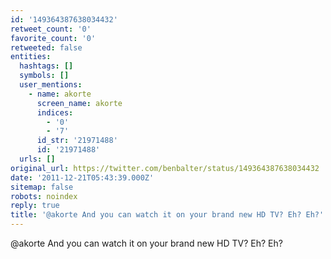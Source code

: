 ```yaml
---
id: '149364387638034432'
retweet_count: '0'
favorite_count: '0'
retweeted: false
entities:
  hashtags: []
  symbols: []
  user_mentions:
    - name: akorte
      screen_name: akorte
      indices:
        - '0'
        - '7'
      id_str: '21971488'
      id: '21971488'
  urls: []
original_url: https://twitter.com/benbalter/status/149364387638034432
date: '2011-12-21T05:43:39.000Z'
sitemap: false
robots: noindex
reply: true
title: '@akorte And you can watch it on your brand new HD TV? Eh? Eh?'
---
```


@akorte And you can watch it on your brand new HD TV? Eh? Eh?